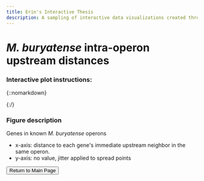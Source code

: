 ```yaml
---
title: Erin's Interactive Thesis
description: A sampling of interactive data visualizations created throughout my PhD research.
---
```


# <i>M. buryatense</i> intra-operon upstream distances

### Interactive plot instructions:


{::nomarkdown}
<!DOCTYPE html>
<html>
<head>
  <style>
    .error {
        color: red;
    }
  </style>
  <script type="text/javascript" src="https://cdn.jsdelivr.net/npm//vega@5"></script>
  <script type="text/javascript" src="https://cdn.jsdelivr.net/npm//vega-lite@4.17.0"></script>
  <script type="text/javascript" src="https://cdn.jsdelivr.net/npm//vega-embed@6"></script>
</head>
<body>
  <div id="vis"></div>
  <script>
    (function(vegaEmbed) {
      var spec = {"config": {"view": {"continuousWidth": 400, "continuousHeight": 300}}, "layer": [{"mark": {"type": "area", "color": "gray", "opacity": 0.2, "orient": "vertical"}, "encoding": {"x": {"type": "quantitative", "field": "upstream_dist"}, "y": {"type": "quantitative", "axis": {"grid": false, "labels": false, "ticks": true, "values": [0]}, "field": "density", "impute": null, "scale": {"nice": false, "zero": false}, "stack": "center", "title": null}}, "height": 300, "transform": [{"density": "upstream_dist", "as": ["upstream_dist", "density"]}], "width": 500}, {"mark": "point", "encoding": {"color": {"type": "nominal", "field": "operon", "scale": {"scheme": "sinebow"}}, "opacity": {"condition": {"value": 1, "selection": "selector076"}, "value": 0.2}, "size": {"condition": {"value": 100, "selection": "selector076"}, "value": 10}, "tooltip": [{"type": "nominal", "field": "operon"}, {"type": "nominal", "field": "gene"}, {"type": "quantitative", "field": "upstream_dist"}], "x": {"type": "quantitative", "axis": {"title": "Upstream Distance"}, "field": "upstream_dist"}, "y": {"type": "quantitative", "axis": {"grid": false, "labels": false, "ticks": true, "values": [0]}, "field": "jitter", "scale": {}, "title": null}}, "height": 300, "selection": {"selector076": {"type": "multi", "fields": ["operon"], "bind": "legend"}, "selector077": {"type": "interval", "bind": "scales", "encodings": ["x", "y"]}}, "title": "Every non-starting operon gene's upstream distance", "transform": [{"calculate": "0.001*sqrt(-10*log(random()))*cos(10*PI*random())+0.007", "as": "jitter"}], "width": 500}], "data": {"name": "data-87f11a144365f109ef54836178a5d0ed"}, "$schema": "https://vega.github.io/schema/vega-lite/v4.0.2.json", "datasets": {"data-87f11a144365f109ef54836178a5d0ed": [{"gene": "EQU24_RS06105", "upstream_dist": 64, "start?": false, "operon": "central_metab_edd"}, {"gene": "EQU24_RS06100", "upstream_dist": 238, "start?": false, "operon": "central_metab_edd"}, {"gene": "EQU24_RS06090", "upstream_dist": 16, "start?": false, "operon": "central_metab2"}, {"gene": "EQU24_RS06085", "upstream_dist": 100, "start?": false, "operon": "central_metab2"}, {"gene": "EQU24_RS06070", "upstream_dist": 134, "start?": false, "operon": "central_metab3"}, {"gene": "EQU24_RS06065", "upstream_dist": -1, "start?": false, "operon": "central_metab3"}, {"gene": "EQU24_RS05910", "upstream_dist": 23, "start?": false, "operon": "sMMO"}, {"gene": "EQU24_RS05905", "upstream_dist": 326, "start?": false, "operon": "sMMO"}, {"gene": "EQU24_RS05900", "upstream_dist": 9, "start?": false, "operon": "sMMO"}, {"gene": "EQU24_RS05895", "upstream_dist": 10, "start?": false, "operon": "sMMO"}, {"gene": "EQU24_RS05890", "upstream_dist": 113, "start?": false, "operon": "sMMO"}, {"gene": "EQU24_RS04945", "upstream_dist": 27, "start?": false, "operon": "flagellar_sys"}, {"gene": "EQU24_RS04940", "upstream_dist": 217, "start?": false, "operon": "flagellar_sys"}, {"gene": "EQU24_RS04935", "upstream_dist": -4, "start?": false, "operon": "flagellar_sys"}, {"gene": "EQU24_RS04930", "upstream_dist": -14, "start?": false, "operon": "flagellar_sys"}, {"gene": "EQU24_RS04925", "upstream_dist": -8, "start?": false, "operon": "flagellar_sys"}, {"gene": "EQU24_RS04920", "upstream_dist": 17, "start?": false, "operon": "flagellar_sys"}, {"gene": "EQU24_RS04915", "upstream_dist": 57, "start?": false, "operon": "flagellar_sys"}, {"gene": "EQU24_RS04910", "upstream_dist": -14, "start?": false, "operon": "flagellar_sys"}, {"gene": "EQU24_RS04905", "upstream_dist": 120, "start?": false, "operon": "flagellar_sys"}, {"gene": "EQU24_RS04565", "upstream_dist": 24, "start?": false, "operon": "serine_cycle"}, {"gene": "EQU24_RS04560", "upstream_dist": 125, "start?": false, "operon": "serine_cycle"}, {"gene": "EQU24_RS04555", "upstream_dist": 31, "start?": false, "operon": "serine_cycle"}, {"gene": "EQU24_RS02965", "upstream_dist": 200, "start?": false, "operon": "PQQ_synth"}, {"gene": "EQU24_RS02960", "upstream_dist": 22, "start?": false, "operon": "PQQ_synth"}, {"gene": "EQU24_RS02955", "upstream_dist": 31, "start?": false, "operon": "PQQ_synth"}, {"gene": "EQU24_RS02950", "upstream_dist": 85, "start?": false, "operon": "PQQ_synth"}, {"gene": "EQU24_RS02945", "upstream_dist": -23, "start?": false, "operon": "PQQ_synth"}, {"gene": "EQU24_RS02265", "upstream_dist": 21, "start?": false, "operon": "ATP_synthase"}, {"gene": "EQU24_RS02260", "upstream_dist": 45, "start?": false, "operon": "ATP_synthase"}, {"gene": "EQU24_RS02255", "upstream_dist": 12, "start?": false, "operon": "ATP_synthase"}, {"gene": "EQU24_RS02250", "upstream_dist": 16, "start?": false, "operon": "ATP_synthase"}, {"gene": "EQU24_RS02245", "upstream_dist": 5, "start?": false, "operon": "ATP_synthase"}, {"gene": "EQU24_RS02240", "upstream_dist": 42, "start?": false, "operon": "ATP_synthase"}, {"gene": "EQU24_RS02235", "upstream_dist": 42, "start?": false, "operon": "ATP_synthase"}, {"gene": "EQU24_RS02230", "upstream_dist": 24, "start?": false, "operon": "ATP_synthase"}, {"gene": "EQU24_RS01470", "upstream_dist": -4, "start?": false, "operon": "molyb_form_dh"}, {"gene": "EQU24_RS01465", "upstream_dist": 19, "start?": false, "operon": "molyb_form_dh"}, {"gene": "EQU24_RS01460", "upstream_dist": -8, "start?": false, "operon": "molyb_form_dh"}, {"gene": "EQU24_RS01455", "upstream_dist": 187, "start?": false, "operon": "molyb_form_dh"}, {"gene": "EQU24_RS21560", "upstream_dist": 129, "start?": false, "operon": "RuMP_cycle1"}, {"gene": "EQU24_RS21555", "upstream_dist": 126, "start?": false, "operon": "RuMP_cycle1"}, {"gene": "EQU24_RS21550", "upstream_dist": 201, "start?": false, "operon": "RuMP_cycle1"}, {"gene": "EQU24_RS19965", "upstream_dist": 22, "start?": false, "operon": "Rnf_elec_transp"}, {"gene": "EQU24_RS19960", "upstream_dist": 226, "start?": false, "operon": "Rnf_elec_transp"}, {"gene": "EQU24_RS19955", "upstream_dist": -4, "start?": false, "operon": "Rnf_elec_transp"}, {"gene": "EQU24_RS19950", "upstream_dist": 218, "start?": false, "operon": "Rnf_elec_transp"}, {"gene": "EQU24_RS19945", "upstream_dist": 11, "start?": false, "operon": "Rnf_elec_transp"}, {"gene": "EQU24_RS19940", "upstream_dist": -8, "start?": false, "operon": "Rnf_elec_transp"}, {"gene": "EQU24_RS19935", "upstream_dist": 4, "start?": false, "operon": "Rnf_elec_transp"}, {"gene": "EQU24_RS14895", "upstream_dist": 4, "start?": false, "operon": "urease"}, {"gene": "EQU24_RS14890", "upstream_dist": 28, "start?": false, "operon": "urease"}, {"gene": "EQU24_RS14885", "upstream_dist": 8, "start?": false, "operon": "urease"}, {"gene": "EQU24_RS14880", "upstream_dist": -8, "start?": false, "operon": "urease"}, {"gene": "EQU24_RS14875", "upstream_dist": 4, "start?": false, "operon": "urease"}, {"gene": "EQU24_RS14870", "upstream_dist": -11, "start?": false, "operon": "urease"}, {"gene": "EQU24_RS14865", "upstream_dist": 106, "start?": false, "operon": "urease"}, {"gene": "EQU24_RS14450", "upstream_dist": -1, "start?": false, "operon": "cyt_c_synth"}, {"gene": "EQU24_RS14445", "upstream_dist": 124, "start?": false, "operon": "cyt_c_synth"}, {"gene": "EQU24_RS14440", "upstream_dist": -4, "start?": false, "operon": "cyt_c_synth"}, {"gene": "EQU24_RS14435", "upstream_dist": -4, "start?": false, "operon": "cyt_c_synth"}, {"gene": "EQU24_RS14430", "upstream_dist": -4, "start?": false, "operon": "cyt_c_synth"}, {"gene": "EQU24_RS14425", "upstream_dist": -8, "start?": false, "operon": "cyt_c_synth"}, {"gene": "EQU24_RS14420", "upstream_dist": 22, "start?": false, "operon": "cyt_c_synth"}, {"gene": "EQU24_RS14415", "upstream_dist": 111, "start?": false, "operon": "cyt_c_synth"}, {"gene": "EQU24_RS14410", "upstream_dist": -4, "start?": false, "operon": "cyt_c_synth"}, {"gene": "EQU24_RS14405", "upstream_dist": -4, "start?": false, "operon": "cyt_c_synth"}, {"gene": "EQU24_RS14125", "upstream_dist": 52, "start?": false, "operon": "cyt_c_oxi"}, {"gene": "EQU24_RS19310", "upstream_dist": 108, "start?": false, "operon": "pMMO"}, {"gene": "EQU24_RS19305", "upstream_dist": 93, "start?": false, "operon": "pMMO"}, {"gene": "EQU24_RS18135", "upstream_dist": 65, "start?": false, "operon": "mxa_methanol_dh"}, {"gene": "EQU24_RS18130", "upstream_dist": 16, "start?": false, "operon": "mxa_methanol_dh"}, {"gene": "EQU24_RS18125", "upstream_dist": 17, "start?": false, "operon": "mxa_methanol_dh"}, {"gene": "EQU24_RS18120", "upstream_dist": 195, "start?": false, "operon": "mxa_methanol_dh"}, {"gene": "EQU24_RS17260", "upstream_dist": 19, "start?": false, "operon": "nif_elec_transp"}, {"gene": "EQU24_RS17255", "upstream_dist": -4, "start?": false, "operon": "nif_elec_transp"}, {"gene": "EQU24_RS17225", "upstream_dist": 61, "start?": false, "operon": "nif_cofactor1"}, {"gene": "EQU24_RS17220", "upstream_dist": 65, "start?": false, "operon": "nif_cofactor1"}, {"gene": "EQU24_RS17215", "upstream_dist": -4, "start?": false, "operon": "nif_cofactor1"}, {"gene": "EQU24_RS17210", "upstream_dist": 128, "start?": false, "operon": "nif_cofactor1"}, {"gene": "EQU24_RS17205", "upstream_dist": 19, "start?": false, "operon": "nif_cofactor1"}, {"gene": "EQU24_RS17200", "upstream_dist": -1, "start?": false, "operon": "nif_cofactor1"}, {"gene": "EQU24_RS17165", "upstream_dist": 5, "start?": false, "operon": "nif_cofactor2"}, {"gene": "EQU24_RS17160", "upstream_dist": 56, "start?": false, "operon": "nif_cofactor2"}, {"gene": "EQU24_RS17155", "upstream_dist": 99, "start?": false, "operon": "nif_cofactor2"}, {"gene": "EQU24_RS17150", "upstream_dist": 10, "start?": false, "operon": "nif_cofactor2"}, {"gene": "EQU24_RS17145", "upstream_dist": 8, "start?": false, "operon": "nif_cofactor2"}, {"gene": "EQU24_RS17140", "upstream_dist": 144, "start?": false, "operon": "nif_cofactor2"}, {"gene": "EQU24_RS17135", "upstream_dist": -4, "start?": false, "operon": "nif_cofactor2"}, {"gene": "EQU24_RS17130", "upstream_dist": 1, "start?": false, "operon": "nif_cofactor2"}, {"gene": "EQU24_RS17095", "upstream_dist": 9, "start?": false, "operon": "nif_structural"}, {"gene": "EQU24_RS17090", "upstream_dist": 3, "start?": false, "operon": "nif_structural"}, {"gene": "EQU24_RS17085", "upstream_dist": 10, "start?": false, "operon": "nif_structural"}, {"gene": "EQU24_RS17080", "upstream_dist": 72, "start?": false, "operon": "nif_structural"}, {"gene": "EQU24_RS17075", "upstream_dist": 142, "start?": false, "operon": "nif_structural"}, {"gene": "EQU24_RS17070", "upstream_dist": 137, "start?": false, "operon": "nif_structural"}, {"gene": "EQU24_RS16840", "upstream_dist": 2, "start?": false, "operon": "flagellum"}, {"gene": "EQU24_RS16835", "upstream_dist": 24, "start?": false, "operon": "flagellum"}, {"gene": "EQU24_RS16830", "upstream_dist": 24, "start?": false, "operon": "flagellum"}, {"gene": "EQU24_RS16825", "upstream_dist": 20, "start?": false, "operon": "flagellum"}, {"gene": "EQU24_RS16820", "upstream_dist": 63, "start?": false, "operon": "flagellum"}, {"gene": "EQU24_RS16815", "upstream_dist": 9, "start?": false, "operon": "flagellum"}, {"gene": "EQU24_RS16810", "upstream_dist": 31, "start?": false, "operon": "flagellum"}, {"gene": "EQU24_RS16805", "upstream_dist": 12, "start?": false, "operon": "flagellum"}, {"gene": "EQU24_RS16800", "upstream_dist": 27, "start?": false, "operon": "flagellum"}, {"gene": "EQU24_RS16795", "upstream_dist": 13, "start?": false, "operon": "flagellum"}, {"gene": "EQU24_RS15380", "upstream_dist": 16, "start?": false, "operon": "hopanoid_synth"}, {"gene": "EQU24_RS15375", "upstream_dist": 19, "start?": false, "operon": "hopanoid_synth"}, {"gene": "EQU24_RS15370", "upstream_dist": -4, "start?": false, "operon": "hopanoid_synth"}, {"gene": "EQU24_RS15365", "upstream_dist": 10, "start?": false, "operon": "hopanoid_synth"}, {"gene": "EQU24_RS12060", "upstream_dist": -8, "start?": false, "operon": "b12_synth"}, {"gene": "EQU24_RS12055", "upstream_dist": -4, "start?": false, "operon": "b12_synth"}, {"gene": "EQU24_RS12050", "upstream_dist": -4, "start?": false, "operon": "b12_synth"}, {"gene": "EQU24_RS12045", "upstream_dist": -8, "start?": false, "operon": "b12_synth"}, {"gene": "EQU24_RS12040", "upstream_dist": -11, "start?": false, "operon": "b12_synth"}, {"gene": "EQU24_RS12035", "upstream_dist": 5, "start?": false, "operon": "b12_synth"}, {"gene": "EQU24_RS12030", "upstream_dist": 10, "start?": false, "operon": "b12_synth"}, {"gene": "EQU24_RS12025", "upstream_dist": 9, "start?": false, "operon": "b12_synth"}, {"gene": "EQU24_RS12020", "upstream_dist": 9, "start?": false, "operon": "b12_synth"}, {"gene": "EQU24_RS12015", "upstream_dist": -4, "start?": false, "operon": "b12_synth"}, {"gene": "EQU24_RS12010", "upstream_dist": 38, "start?": false, "operon": "b12_synth"}, {"gene": "EQU24_RS12005", "upstream_dist": 2, "start?": false, "operon": "b12_synth"}, {"gene": "EQU24_RS11550", "upstream_dist": 68, "start?": false, "operon": "heat_shock"}, {"gene": "EQU24_RS11545", "upstream_dist": 70, "start?": false, "operon": "heat_shock"}, {"gene": "EQU24_RS11540", "upstream_dist": 155, "start?": false, "operon": "heat_shock"}, {"gene": "EQU24_RS11535", "upstream_dist": 5, "start?": false, "operon": "heat_shock"}, {"gene": "EQU24_RS11520", "upstream_dist": 3, "start?": false, "operon": "w_formate_dh"}, {"gene": "EQU24_RS10245", "upstream_dist": 1, "start?": false, "operon": "FeS_cofactor"}, {"gene": "EQU24_RS10240", "upstream_dist": 64, "start?": false, "operon": "FeS_cofactor"}, {"gene": "EQU24_RS10235", "upstream_dist": 14, "start?": false, "operon": "FeS_cofactor"}, {"gene": "EQU24_RS09785", "upstream_dist": 12, "start?": false, "operon": "NADH_dh"}, {"gene": "EQU24_RS09780", "upstream_dist": -1, "start?": false, "operon": "NADH_dh"}, {"gene": "EQU24_RS09775", "upstream_dist": 10, "start?": false, "operon": "NADH_dh"}, {"gene": "EQU24_RS09770", "upstream_dist": -8, "start?": false, "operon": "NADH_dh"}, {"gene": "EQU24_RS09765", "upstream_dist": -1, "start?": false, "operon": "NADH_dh"}, {"gene": "EQU24_RS08685", "upstream_dist": 1, "start?": false, "operon": "hydrogenase"}, {"gene": "EQU24_RS08680", "upstream_dist": -8, "start?": false, "operon": "hydrogenase"}, {"gene": "EQU24_RS08675", "upstream_dist": 354, "start?": false, "operon": "hydrogenase"}, {"gene": "EQU24_RS08670", "upstream_dist": -35, "start?": false, "operon": "hydrogenase"}, {"gene": "EQU24_RS08665", "upstream_dist": 264, "start?": false, "operon": "hydrogenase"}, {"gene": "EQU24_RS08395", "upstream_dist": 9, "start?": false, "operon": "transhydrogenase"}, {"gene": "EQU24_RS06980", "upstream_dist": -1, "start?": false, "operon": "succ_dh"}, {"gene": "EQU24_RS06975", "upstream_dist": 2, "start?": false, "operon": "succ_dh"}, {"gene": "EQU24_RS06970", "upstream_dist": 9, "start?": false, "operon": "succ_dh"}, {"gene": "EQU24_RS06965", "upstream_dist": 60, "start?": false, "operon": "succ_dh"}]}};
      var embedOpt = {"mode": "vega-lite"};

      function showError(el, error){
          el.innerHTML = ('<div class="error" style="color:red;">'
                          + '<p>JavaScript Error: ' + error.message + '</p>'
                          + "<p>This usually means there's a typo in your chart specification. "
                          + "See the javascript console for the full traceback.</p>"
                          + '</div>');
          throw error;
      }
      const el = document.getElementById('vis');
      vegaEmbed("#vis", spec, embedOpt)
        .catch(error => showError(el, error));
    })(vegaEmbed);

  </script>
</body>
</html>
{:/}

### Figure description
Genes in known <i>M. buryatense</i> operons
* x-axis: distance to each gene's immediate upstream neighbor in the same operon. 
* y-axis: no value, jitter applied to spread points


<button onclick="location.href='https://erinhwilson.github.io/interactive-thesis'" 
        type="button">Return to Main Page
</button>
